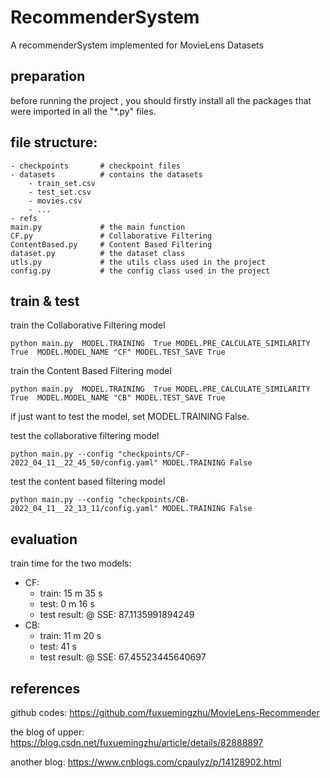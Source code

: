 # RecommenderSystem
A recommenderSystem implemented for MovieLens Datasets

## preparation

before running  the  project , you should firstly install all the packages that were imported in all the "*.py" files. 

## file structure:
```
- checkpoints       # checkpoint files
- datasets          # contains the datasets
    - train_set.csv 
    - test_set.csv
    - movies.csv
    - ...
- refs 
main.py             # the main function 
CF.py               # Collaborative Filtering 
ContentBased.py     # Content Based Filtering
dataset.py          # the dataset class
utls.py             # the utils class used in the project
config.py           # the config class used in the project
```

## train & test
train the Collaborative Filtering model
```
python main.py  MODEL.TRAINING  True MODEL.PRE_CALCULATE_SIMILARITY True  MODEL.MODEL_NAME "CF" MODEL.TEST_SAVE True
```

train the Content Based Filtering model
```
python main.py  MODEL.TRAINING  True MODEL.PRE_CALCULATE_SIMILARITY True  MODEL.MODEL_NAME "CB" MODEL.TEST_SAVE True
```
if just want to test the model, set MODEL.TRAINING False.

test the collaborative filtering model
```
python main.py --config "checkpoints/CF-2022_04_11__22_45_50/config.yaml" MODEL.TRAINING False
```

test the content based filtering model
```
python main.py --config "checkpoints/CB-2022_04_11__22_13_11/config.yaml" MODEL.TRAINING False
```

## evaluation
train time for the two models: 

- CF: 
    - train: 15 m 35 s 
    - test: 0 m  16 s
    - test result: @ SSE: 87.1135991894249
- CB:
    - train: 11 m 20 s 
    - test: 41 s
    - test result: @ SSE: 67.45523445640697


## references
github codes: https://github.com/fuxuemingzhu/MovieLens-Recommender 

the blog of upper: https://blog.csdn.net/fuxuemingzhu/article/details/82888897

another blog: https://www.cnblogs.com/cpaulyz/p/14128902.html

